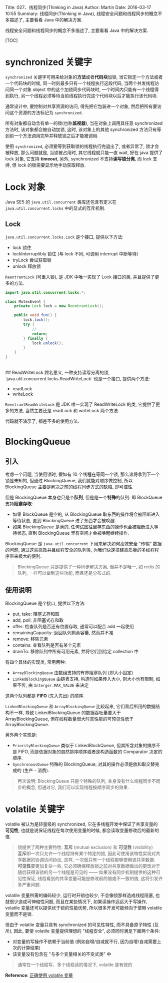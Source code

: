 Title: 027、线程同步(Thinking in Java)
Author: Martin
Date: 2016-03-17 10:55
Summary: 线程同步(Thinking in Java), 线程安全问题和线程同步的概念不多描述了, 主要看看 Java 中的解决方案.

线程安全问题和线程同步的概念不多描述了, 主要看看 Java 中的解决方案.

[TOC]

# synchronized 关键字
`synchronized` 关键字可用来给对象的**方法**或者**代码块**加锁, 当它锁定一个方法或者一个代码块的时候, 同一时刻最多只有一个线程执行这段代码, 当两个并发线程访问同一个对象 object 中的这个加锁同步代码块时, 一个时间内只能有一个线程得到执行, 另一个线程必须等待当前线程执行完这个代码块以后才能执行该代码块.

通常设计中, 要控制对共享资源的访问, 得先把它包装进一个对象, 然后把所有要访问这个资源的方法标记为 `synchronized`.

所有对象都自动含有单一的锁(也称**监视器**), 当在对象上调用其任意 synchronized 方法时, 该对象都会被自动加锁, 这时, 该对象上的其他 synchronized 方法只有等到前一个方法调用完毕并释放锁之后才能被调用.

使用 `synchronized`, 必须要等到获取锁的线程执行完退出了, 或者异常了, 锁才会被释放, 那么问题就是, 当锁被占用时, 其它线程就只能一直 wait, 好在 java 提供了 lock 对象, 它支持 **timeout**, 另外, synchronized 不支持**读写锁分离**, 而 lock 支持, 但 lock 的锁需要显示地手动获取释放.

# Lock 对象
Java SE5 的 `java.util.concurrent` 类库还包含有定义在 `java.util.concurrent.locks` 中的显式的互斥机制.

## Lock
`java.util.concurrent.locks.Lock` 是个接口, 提供以下方法:

- lock 锁住
- lockInterruptibly 锁住 (与 lock 不同, 可调用 interrupt 中断等待)
- tryLock 尝试获取锁
- unlock 释放锁

`ReentrantLock` (可重入锁), 是 JDK 中唯一实现了 Lock 接口的类, 并且提供了更多的方法.

```java
import java.util.concurrent.locks.*;

class MutexEvent {
    private Lock lock = new ReentrantLock();

    public void fun() {
        lock.lock();
        try {
            // ...
            return;
        } finally {
            lock.unlock();
        }
    }
}
```
<br>
## ReadWriteLock
顾名思义, 一种支持读写分离的锁, `java.util.concurrent.locks.ReadWriteLock` 也是一个接口, 提供两个方法:

- readLock
- writeLock

`ReentrantReadWriteLock` 是 JDK 唯一实现了 ReadWriteLock 的类, 它提供了更多的方法, 当然主要还是 readLock 和 writeLock 两个方法.

代码就不演示了, 都差不多的使用方法.

# BlockingQueue
## 引入
考虑一个问题, 当使用锁时, 假如有 10 个线程在等同一个锁, 那么谁将拿到下一个锁是未知的, 但通过 BlockingQueue, 我们就能对顺序做控制, 所以 BlockingQueue 主要是解决之前的线程同步方式的缺陷, 即可控性.

但是 BlockingQueue 本身也只是个**队列**, 但是是一个**特殊**的队列: 即 BlockQueue 支持**阻塞存取**:

- 如果 BlockQueue 是空的, 从 BlockingQueue 取东西的操作将会被阻断进入等待状态, 直到 BlockingQueue 进了东西才会被唤醒.
- 如果 BlockingQueue 是满的, 任何试图往里存东西的操作也会被阻断进入等待状态, 直到 BlockingQueue 里有空间才会被唤醒继续操作.

BlockingQueue 是 `java.util.concurrent` 下用来解决如何高效安全 "传输" 数据的问题, 通过这些高效并且线程安全的队列类, 为我们快速搭建高质量的多线程程序带来极大的便利.

> BlockingQueue 只是提供了一种同步解决方案, 但并不是唯一, 如 redis 的队列, 一样可以做到这些功能, 而且还是分布式的.

## 使用说明
BlockingQueue 是个接口, 提供以下方法:

- put, take: 阻塞式存和取
- add, poll: 非阻塞式存和取
- offer: 检查队列是否还有位置存取, 通常可以配合 add 一起使用
- remainingCapacity: 返回队列剩余容量, 然而并不准
- remove: 移除元素
- contains: 查看队列是否有某个元素
- drainTo: 移除队列中所有可用元素, 并将它们到给定 collection 中

有四个具体的实现类, 常用两种:

- `ArrayBlockingQueue` 由数组支持的有界阻塞队列 (即大小固定)
- `LinkedBlockingQueue` 由链表支持, 构造时如果传入大小, 则大小也有限制, 如果不传, 由 `Interger.MAX_VALUE` 来决定

这两个队列都是 **FIFO** (先入先出) 的顺序.

`LinkedBlockingQueue` 和 `ArrayBlockingQueue` 比较起来, 它们背后所用的数据结构不一样, 导致 LinkedBlockingQueue 的数据吞吐量要大于 ArrayBlockingQueue, 但在线程数量很大时其性能的可预见性低于 ArrayBlockingQueue.

另外两个实现是:

- `PriorityBlockingQueue` 类似于 LinkedBlockQueue, 但其所含对象的排序不是 FIFO, 而是依据对象的自然排序顺序或者是构造函数的 Comparator 决定的顺序.
- `SynchronousQueue` 特殊的 BlockingQueue, 对其的操作必须是放和取交替完成的 (生产 - 消费).

> 再次说明: BlockingQueue 只是个特殊的队列, 本身没有什么线程同步不同步的概念, 但通过它, 我们可以实现线程按顺序同步的效果.

# volatile 关键字
volatile 被认为是轻量级的 synchronized, 它在多线程开发中保证了共享变量的 **可见性**, 也就是说保证线程在每次使用变量的时候, 都会读取变量修改后的最新的值.

> 锁提供了两种主要特性: **互斥** (mutual exclusion) 和 **可见性** (visibility)<br>
> **互斥**即一次只允许一个线程持有某个特定的锁, 因此可使用该特性实现对共享数据的协调访问协议, 这样, 一次就只有一个线程能够使用该共享数据.<br>
> **可见性**要更加复杂一些, 它必须确保释放锁之前对共享数据做出的更改对于随后获得该锁的另一个线程是可见的 —— 如果没有同步机制提供的这种可见性保证, 线程看到的共享变量可能是修改前的值或不一致的值, 这将引发许多严重问题.

volatile 变量所需的编码较少, 运行时开销也较少, 不会像锁那样造成线程阻塞, 也就很少造成可伸缩性问题, 而且在某些情况下, 如果读操作远远大于写操作, volatile 变量还可以提供优于锁的性能优势, 所以很多开发可能倾向于使用 volatile 变量而不是锁.

但由于 volatile 变量只具有 synchronized 的可见性特性, 而不具备原子特性 (互斥), 因此, 要使 volatile 变量提供理想的 "线程安全", 必须同时满足下面两个条件:

- 对变量的写操作不依赖于当前值 (例如自增/自减就不行, 因为自增/自减需要上次的计算结果)
- 该变量没有包含在 "与多个变量相关的不变式类" 中

> 通常在一个线程写、多个线程读的情况下, volatile 是有效的

**Reference**: [正确使用 volatile 变量](http://www.ibm.com/developerworks/cn/java/j-jtp06197.html)
